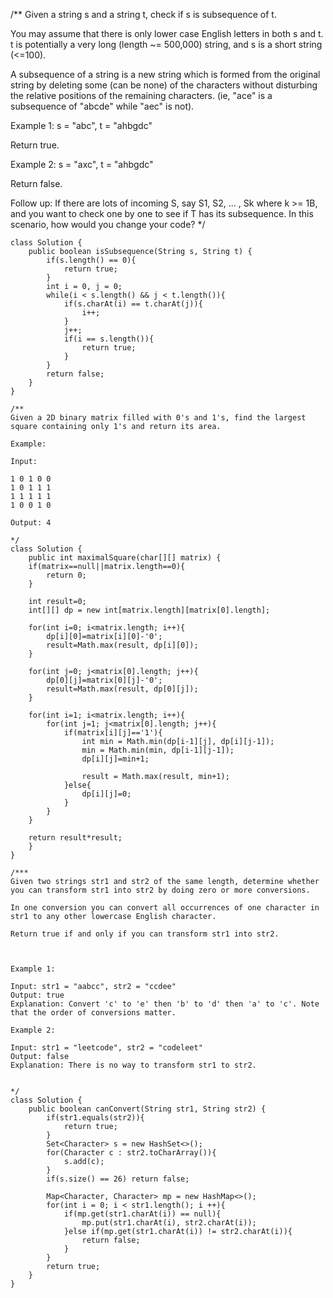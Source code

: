/**
 Given a string s and a string t, check if s is subsequence of t.

You may assume that there is only lower case English letters in both s and t. t is potentially a very long (length ~= 500,000) string, and s is a short string (<=100).

A subsequence of a string is a new string which is formed from the original string by deleting some (can be none) of the characters without disturbing the relative positions of the remaining characters. (ie, "ace" is a subsequence of "abcde" while "aec" is not).

Example 1:
s = "abc", t = "ahbgdc"

Return true.

Example 2:
s = "axc", t = "ahbgdc"

Return false.

Follow up:
If there are lots of incoming S, say S1, S2, ... , Sk where k >= 1B, and you want to check one by one to see if T has its subsequence. In this scenario, how would you change your code?
*/
```
class Solution {
    public boolean isSubsequence(String s, String t) {
        if(s.length() == 0){
            return true;
        }
        int i = 0, j = 0;
        while(i < s.length() && j < t.length()){
            if(s.charAt(i) == t.charAt(j)){
                i++;
            }
            j++;
            if(i == s.length()){
                return true;
            }
        }
        return false;
    }
}
```

```
/**
Given a 2D binary matrix filled with 0's and 1's, find the largest square containing only 1's and return its area.

Example:

Input: 

1 0 1 0 0
1 0 1 1 1
1 1 1 1 1
1 0 0 1 0

Output: 4

*/
class Solution {
    public int maximalSquare(char[][] matrix) {
    if(matrix==null||matrix.length==0){
        return 0;
    }
 
    int result=0;
    int[][] dp = new int[matrix.length][matrix[0].length];
 
    for(int i=0; i<matrix.length; i++){
        dp[i][0]=matrix[i][0]-'0';
        result=Math.max(result, dp[i][0]);
    }
 
    for(int j=0; j<matrix[0].length; j++){
        dp[0][j]=matrix[0][j]-'0';
        result=Math.max(result, dp[0][j]);
    }
 
    for(int i=1; i<matrix.length; i++){
        for(int j=1; j<matrix[0].length; j++){
            if(matrix[i][j]=='1'){
                int min = Math.min(dp[i-1][j], dp[i][j-1]);
                min = Math.min(min, dp[i-1][j-1]);
                dp[i][j]=min+1;
 
                result = Math.max(result, min+1);
            }else{
                dp[i][j]=0;
            }    
        }
    }
 
    return result*result;
    }
}
```

```
/***
Given two strings str1 and str2 of the same length, determine whether you can transform str1 into str2 by doing zero or more conversions.

In one conversion you can convert all occurrences of one character in str1 to any other lowercase English character.

Return true if and only if you can transform str1 into str2.

 

Example 1:

Input: str1 = "aabcc", str2 = "ccdee"
Output: true
Explanation: Convert 'c' to 'e' then 'b' to 'd' then 'a' to 'c'. Note that the order of conversions matter.

Example 2:

Input: str1 = "leetcode", str2 = "codeleet"
Output: false
Explanation: There is no way to transform str1 to str2.

 
*/
class Solution {
    public boolean canConvert(String str1, String str2) {
        if(str1.equals(str2)){
            return true;
        }
        Set<Character> s = new HashSet<>();
        for(Character c : str2.toCharArray()){
            s.add(c);
        }
        if(s.size() == 26) return false;
        
        Map<Character, Character> mp = new HashMap<>();
        for(int i = 0; i < str1.length(); i ++){
            if(mp.get(str1.charAt(i)) == null){
                mp.put(str1.charAt(i), str2.charAt(i));
            }else if(mp.get(str1.charAt(i)) != str2.charAt(i)){
                return false;
            }
        }
        return true;
    }
}
```


